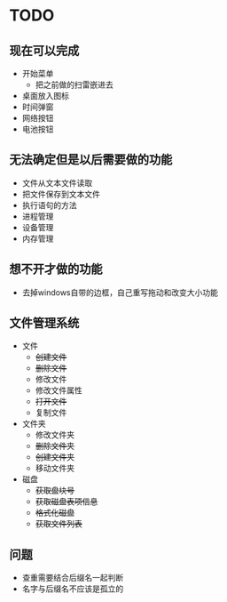 # TODO

## 现在可以完成

* 开始菜单
  * 把之前做的扫雷嵌进去
* 桌面放入图标
* 时间弹窗
* 网络按钮
* 电池按钮

## 无法确定但是以后需要做的功能

* 文件从文本文件读取
* 把文件保存到文本文件
* 执行语句的方法
* 进程管理
* 设备管理
* 内存管理

## 想不开才做的功能

* 去掉windows自带的边框，自己重写拖动和改变大小功能

## 文件管理系统

* 文件
  * ~~创建文件~~
  * ~~删除文件~~
  * 修改文件
  * 修改文件属性
  * ~~打开文件~~
  * 复制文件
* 文件夹
  * 修改文件夹
  * ~~删除文件夹~~
  * ~~创建文件夹~~
  * 移动文件夹
* 磁盘
  * ~~获取盘块号~~
  * ~~获取磁盘表项信息~~
  * ~~格式化磁盘~~
  * ~~获取文件列表~~

## 问题

* 查重需要结合后缀名一起判断
* 名字与后缀名不应该是孤立的
